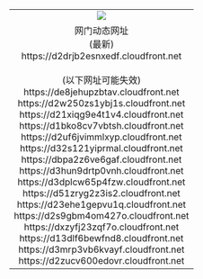 ﻿<table>
  <tr></tr>
  <tr><td colspan=2 align=center><img src="https://d2drjb2esnxedf.cloudfront.net/Up/oGate.jpg" /></td></tr>
  <tr><td colspan=2 align=center>网门动态网址<br/>(最新)
<br>https://d2drjb2esnxedf.cloudfront.net
<br/><br/>(以下网址可能失效)
<br>https://de8jehupzbtav.cloudfront.net
<br>https://d2w250zs1ybj1s.cloudfront.net
<br>https://d21xiqg9e4t1v4.cloudfront.net
<br>https://d1bko8cv7vbtsh.cloudfront.net
<br>https://d2uf6jvimmlxyp.cloudfront.net
<br>https://d32s121yiprmal.cloudfront.net
<br>https://dbpa2z6ve6gaf.cloudfront.net
<br>https://d3hun9drtp0vnh.cloudfront.net
<br>https://d3dplcw65p4fzw.cloudfront.net
<br>https://d51zryg2z3is2.cloudfront.net
<br>https://d23ehe1gepvu1q.cloudfront.net
<br>https://d2s9gbm4om427o.cloudfront.net
<br>https://dxzyfj23zqf7o.cloudfront.net
<br>https://d13dlf6bewfnd8.cloudfront.net
<br>https://d3mrp3vb6kvayf.cloudfront.net
<br>https://d2zucv600edovr.cloudfront.net
    </td>
  </tr>
</table>
